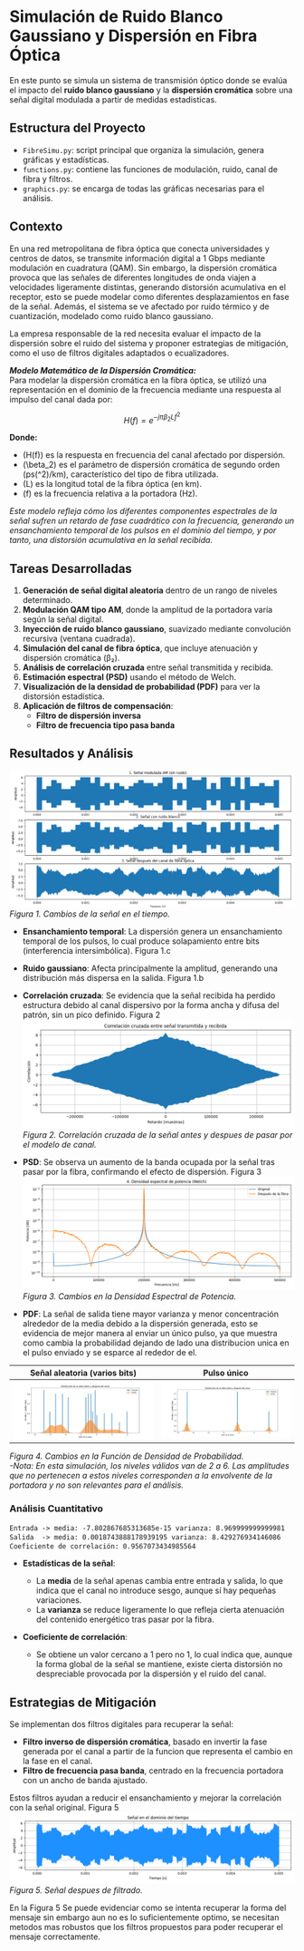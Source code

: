 # Simulación de Ruido Blanco Gaussiano y Dispersión en Fibra Óptica

En este punto se simula un sistema de transmisión óptico donde se evalúa el impacto del **ruido blanco gaussiano** y la **dispersión cromática** sobre una señal digital modulada a partir de medidas estadisticas.

## Estructura del Proyecto

- `FibreSimu.py`: script principal que organiza la simulación, genera gráficas y estadísticas.
- `functions.py`: contiene las funciones de modulación, ruido, canal de fibra y filtros.
- `graphics.py`: se encarga de todas las gráficas necesarias para el análisis.

## Contexto

En una red metropolitana de fibra óptica que conecta universidades y centros de datos, se transmite información digital a 1 Gbps mediante modulación en cuadratura (QAM). Sin embargo, la dispersión cromática provoca que las señales de diferentes longitudes de onda viajen a velocidades ligeramente distintas, generando distorsión acumulativa en el receptor, esto se puede modelar como diferentes desplazamientos en fase de la señal. Además, el sistema se ve afectado por ruido térmico y de cuantización, modelado como ruido blanco gaussiano.

La empresa responsable de la red necesita evaluar el impacto de la dispersión sobre el ruido del sistema y proponer estrategias de mitigación, como el uso de filtros digitales adaptados o ecualizadores.

**_Modelo Matemático de la Dispersión Cromática:_**  
Para modelar la dispersión cromática en la fibra óptica, se utilizó una representación en el dominio de la frecuencia mediante una respuesta al impulso del canal dada por:

$$
H(f) = e^{-j \pi \beta_2 L f^2}
$$

**Donde:**

- \(H(f)\) es la respuesta en frecuencia del canal afectado por dispersión.  
- \(\beta_2\) es el parámetro de dispersión cromática de segundo orden (ps\(^2\)/km), característico del tipo de fibra utilizada.  
- \(L\) es la longitud total de la fibra óptica (en km).  
- \(f\) es la frecuencia relativa a la portadora (Hz).  

_Este modelo refleja cómo los diferentes componentes espectrales de la señal sufren un retardo de fase cuadrático con la frecuencia, generando un ensanchamiento temporal de los pulsos en el dominio del tiempo, y por tanto, una distorsión acumulativa en la señal recibida._


## Tareas Desarrolladas

1. **Generación de señal digital aleatoria** dentro de un rango de niveles determinado.
2. **Modulación QAM tipo AM**, donde la amplitud de la portadora varía según la señal digital.
3. **Inyección de ruido blanco gaussiano**, suavizado mediante convolución recursiva (ventana cuadrada).
4. **Simulación del canal de fibra óptica**, que incluye atenuación y dispersión cromática (β₂).
5. **Análisis de correlación cruzada** entre señal transmitida y recibida.
6. **Estimación espectral (PSD)** usando el método de Welch.
7. **Visualización de la densidad de probabilidad (PDF)** para ver la distorsión estadística.
8. **Aplicación de filtros de compensación**:
   - **Filtro de dispersión inversa**
   - **Filtro de frecuencia tipo pasa banda**

## Resultados y Análisis

![Figura 1. Cambios de la señal en el tiempo](images/Changetime1.png)
*Figura 1. Cambios de la señal en el tiempo.*

- **Ensanchamiento temporal**: La dispersión genera un ensanchamiento temporal de los pulsos, lo cual produce solapamiento entre bits (interferencia intersimbólica). Figura 1.c
- **Ruido gaussiano**: Afecta principalmente la amplitud, generando una distribución más dispersa en la salida. Figura 1.b
- **Correlación cruzada**:  Se evidencia que la señal recibida ha perdido estructura debido al canal dispersivo por la forma ancha y difusa del patrón, sin un pico definido. Figura 2
![Figura 2. Correlación cruzada de la señal antes y despues de pasar por el modelo de canal](images/Corr1.png)
*Figura 2. Correlación cruzada de la señal antes y despues de pasar por el modelo de canal.*


- **PSD**: Se observa un aumento de la banda ocupada por la señal tras pasar por la fibra, confirmando el efecto de dispersión. Figura 3
![Figura 3. Cambios en la Densidad Espectral de Potencia](images/PSD1.png)
*Figura 3. Cambios en la Densidad Espectral de Potencia.*

- **PDF**: La señal de salida tiene mayor varianza y menor concentración alrededor de la media debido a la dispersión generada, esto se evidencia de mejor manera al enviar un único pulso, ya que muestra como cambia la probabilidad dejando de lado una distribucion unica en el pulso enviado y se esparce al rededor de el.

| Señal aleatoria (varios bits) | Pulso único |
|-------------------------------|-------------|
| ![](images/PDF1.png) | ![](images/PDF2.png) |

*Figura 4. Cambios en la Función de Densidad de Probabilidad.*
<br>
  *-Nota: En esta simulación, los niveles válidos van de 2 a 6. Las amplitudes que no pertenecen a estos niveles corresponden a la envolvente de la portadora y no son relevantes para el análisis.*


### Análisis Cuantitativo

```
Entrada -> media: -7.802867685313685e-15 varianza: 8.969999999999981  
Salida  -> media: 0.0018743888178939195 varianza: 8.429276934146086  
Coeficiente de correlación: 0.9567073434985564
```

- **Estadísticas de la señal**:
  - La **media** de la señal apenas cambia entre entrada y salida, lo que indica que el canal no introduce sesgo, aunque sí hay pequeñas variaciones.
  - La **varianza** se reduce ligeramente lo que refleja cierta atenuación del contenido energético tras pasar por la fibra.

- **Coeficiente de correlación**:
  - Se obtiene un valor cercano a 1 pero no 1, lo cual indica que, aunque la forma global de la señal se mantiene, existe cierta distorsión no despreciable provocada por la dispersión y el ruido del canal.


## Estrategias de Mitigación

Se implementan dos filtros digitales para recuperar la señal:

- **Filtro inverso de dispersión cromática**, basado en invertir la fase generada por el canal a partir de la funcion que representa el cambio en la fase en el canal.
- **Filtro de frecuencia pasa banda**, centrado en la frecuencia portadora con un ancho de banda ajustado.

Estos filtros ayudan a reducir el ensanchamiento y mejorar la correlación con la señal original. Figura 5
![Figura 5. Señal despues de filtrado](images/Filter1.png)
*Figura 5. Señal despues de filtrado.*

En la Figura 5 Se puede evidenciar como se intenta recuperar la forma del mensaje sin embargo aun no es lo suficientemente optimo, se necesitan metodos mas robustos que los filtros propuestos para poder recuperar el mensaje correctamente.
